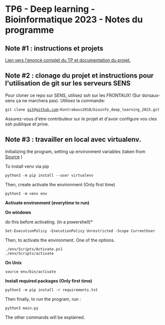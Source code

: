 # TP6 - Deep learning - Bioinformatique 2023 - Notes du programme

## Note #1 : instructions et projets
[Lien vers l'enoncé complet du TP et documentation du projet.](TP6_bin3002.md)

## Note #2 : clonage du projet et instructions pour l'utilisation de git sur les serveurs SENS 
Pour cloner ce repo sur SENS, utilisez ssh sur les FRONTAUX! (Sur dorsaux-sens ça ne marchera pas). Utilisez la commande: 

<code>git clone git@github.com:Kontrabass2018/bioinfo_deep_learning_2023.git</code>

Assurez-vous d'etre contributeur sur le projet et d'avoir configure vos cles ssh publique et prive.

## Note #3 : travailler en local avec virtualenv. 

Initializing the program, setting up environment variables (taken from [Source](https://packaging.python.org/guides/installing-using-pip-and-virtual-environments/) )

To install venv via pip
```{bash}
python3 -m pip install --user virtualenv
```

Then, create  activate the environment (Only first time)
```
python3 -m venv env
```

**Activate environment (everytime to run)**

**On windows**

do this before activating. (in a powershell)*
```
Set-ExecutionPolicy -ExecutionPolicy Unrestricted -Scope CurrentUser
```
Then, to activate the environment. One of the options.
```
./env/Scripts/Activate.ps1
./env/Scripts/activate
```

**On Unix**
```
source env/bin/activate
```

**Install required packages (Only first time)**
```
python3 -m pip install -r requirements.txt
```

Then finally, to run the program, run :
```{python3}
python3 main.py 
```
The other commands will be explained.


